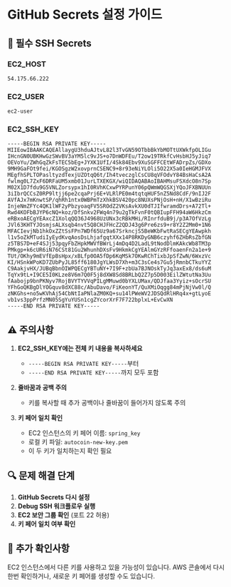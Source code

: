 # GitHub Secrets 설정 가이드

## 🔑 필수 SSH Secrets

### EC2_HOST
```
54.175.66.222
```

### EC2_USER  
```
ec2-user
```

### EC2_SSH_KEY
```
-----BEGIN RSA PRIVATE KEY-----
MIIEowIBAAKCAQEAllaygU3hduAJtvL82l3TvGN59OTbbBkYbMOTtUXWkfpOLIGu
IHcnGN0UBKHwGzSWvBV3aYM5lc9vJS+o7DnWDFEu/T2ow19TRkfCvHsbHJ5yJiq7
OEVoYu/ZWhGqZkFsTEC5bEg+JYXK1UfI/4Sk84Ebv9XuSGFFCEtWFADrpZs/GDXo
9MH9GaFOt9fei/KGOSgzW2xovprnCSENC9+8r93eNiYLOli5O22X5a0IeHGMJFVX
MEgfhSPLTOPasltyzdTexjUZOtqQ6t/Ih4tveczglCsCU8qVFOdvY84BsHaCsA2A
fwlmg0L7ZxF6DRFaUM5xmb01JurLTXEKGX/wiQIDAQABAoIBAHMsuFSXdcO8n7Sp
M02X1D7fdu9G5VNLZorsypx1hI0RVhKCxwPYRPunY06pQWmWQGSXjYQoJFXBNUUn
3iIbrQCCsZ0RP9ltjj6pe2cqaPrj6E+VLRlPE0m4tqtqHUF5nZ5Nd8CdF/9nIJ2F
AVfAJx7mKnwtSP/qhRh1ntx0WBPmTzXhkBSV420pc8NUXsPNjOsH+nH/X1wBziRu
InjeNmZFYc4QK1lWF2yPbzyoaqFV5SROdZ2VKsAvkXU0dTJIfwramdDrs+A72Tl+
Rwd4KOFbBJYP6cNQ+koz/DfSnkv2FWq4n79u2gTkFvnF0tQBIupFFH94aW6HkzCm
eRBxoAECgYEAxcZ1XolqQQ36J4968UzUNx3cRBkMHi/RInrfduB9j/p3A7OfVzLg
JVl63KHTYJOsmjsALXsqb4nvt5Q8CHJFHcZ2QDJ43g6Pre6zs9+r8Y2Z2Mm0+1N6
MFACIevjNb1hkOxZZtSsFPn7WDf65Uz9a67SrkncjS5BeWKbFwtRaSECgYEAwpkh
l1v5oZkMTudiIyEydKvqAosDsLhjafgqtXXx14P8RKDyGNB6czyhf6ZHbRsZbfGN
z5TBS7D+eF4SJj53pqyFbZHpkMWVfBWrLj4mDq4D2LadL9tNodDlmKAkcWb8TM3p
PMkgp+k6cUR6iN76CSt81Gu2WhunhDXsFv9HkmkCgYEAlmGYzRFfoaenFn2a1e+9
TUt/OKhy9mEVfEpBsHpx/xBLfp0OA5fDp6KqMSk7OKwRChTixbJpSfZwN/6WxzVc
KI/HSnkWPoKD7ZUbPyJL85ff6180JgYLWsD7Xh+m3C3sCe4s7Gu5jRmnbCTkuYYZ
C9AakjvHX/JUBqBbnOIWPQECgYBTuNY+7I9F+zbUa7BJNOskTyJq3axEx8/ds6uM
TqYx9tL+I9CE5I0KLze8V6m7Q0F5j8dXW8Sd8BRLbQ2Z7p5D003EilZWtutNa3Uu
fAabojp9bnPKNyv7RojBVYTYVVqPILgMMuwd0bYXLUMax/QDJfaa3Yyiz+sOcrSU
YFhGoQKBgDlYOGquv8dXC88c/AbuDavo/FiKeonYT/QuXMiOqgg84mPjNjVw0l/Q
zNKGhs+no5wKVhAj54CbNtIaPNlaZM0KQ+su14lPWeWV2JDSQdRlHRq4x+gtLyoE
vb1vs3ppPrfzMN05SgYuYUSn1cgZYcorXrF7F722bplxL+EvCwXN
-----END RSA PRIVATE KEY-----
```

## ⚠️ 주의사항

1. **EC2_SSH_KEY에는 전체 키 내용을 복사하세요**
   - `-----BEGIN RSA PRIVATE KEY-----`부터
   - `-----END RSA PRIVATE KEY-----`까지 모두 포함

2. **줄바꿈과 공백 주의**
   - 키를 복사할 때 추가 공백이나 줄바꿈이 들어가지 않도록 주의

3. **키 페어 일치 확인**
   - EC2 인스턴스의 키 페어 이름: `spring_key`
   - 로컬 키 파일: `autocoin-new-key.pem`
   - 이 두 키가 일치하는지 확인 필요

## 🔍 문제 해결 단계

1. **GitHub Secrets 다시 설정**
2. **Debug SSH 워크플로우 실행**
3. **EC2 보안 그룹 확인** (포트 22 허용)
4. **키 페어 일치 여부 확인**

## 🚨 추가 확인사항

EC2 인스턴스에서 다른 키를 사용하고 있을 가능성이 있습니다.
AWS 콘솔에서 다시 한번 확인하거나, 새로운 키 페어를 생성할 수도 있습니다.
